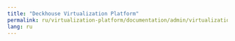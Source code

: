 ```yaml
---
title: "Deckhouse Virtualization Platform"
permalink: ru/virtualization-platform/documentation/admin/virtualization/virtual-machine-classes.html
lang: ru
---
```

